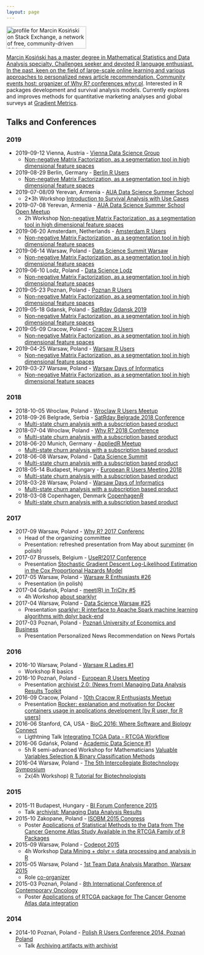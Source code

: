 ```yaml
---
layout: page
---
```

<a href="http://stackexchange.com/users/4713209">
<img src="http://stackexchange.com/users/flair/4713209.png" width="208" height="58" alt="profile for Marcin Kosiński on Stack Exchange, a network of free, community-driven Q&amp;A sites" title="profile for Marcin Kosiński on Stack Exchange, a network of free, community-driven Q&amp;A sites">

Marcin Kosiński has a master degree in Mathematical Statistics and Data Analysis specialty. Challenges seeker and devoted R language enthusiast. In the past, keen on the field of large-scale online learning and various approaches to personalized news article recommendation.
Community events host: organizer of Why R? conferences [whyr.pl](http://whyr.pl/).
Interested in R packages development and survival analysis models. Currently explores and improves methods for quantitative marketing analyses and global surveys at [Gradient Metrics](http://gradientmetrics.com/).

## Talks and Conferences

### 2019

- 2019-09-12 Vienna, Austria - [Vienna Data Science Group](https://www.meetup.com/pl-PL/Vienna-Data-Science-Group-Meetup/events/264362828/)
   - [Non-negative Matrix Factorization, as a segmentation tool in high dimensional feature spaces](https://github.com/g6t/nmf)  
- 2019-08-29 Berlin, Germany - [Berlin R Users](https://www.meetup.com/pl-PL/Berlin-R-Users-Group/events/264160982/)
   - [Non-negative Matrix Factorization, as a segmentation tool in high dimensional feature spaces](https://github.com/g6t/nmf)  
- 2019-07-08/09 Yerevan, Armenia - [AUA Data Science Summer School](https://dssummer.aua.am/)
   - 2*3h Workshop [Introduction to Survival Analysis with Use Cases](https://github.com/MarcinKosinski/DSS_AUA_2019)   
- 2019-07-08 Yerevan, Armenia - [AUA Data Science Summer School Open Meetup](https://www.facebook.com/events/386095852031556/)
   - 2h Workshop [Non-negative Matrix Factorization, as a segmentation tool in high dimensional feature spaces](https://github.com/MarcinKosinski/nmf_workshop)   
- 2019-06-20 Amsterdam, Netherlands - [Amsterdam R Users](https://www.meetup.com/amst-R-dam/events/261858072/)
   - [Non-negative Matrix Factorization, as a segmentation tool in high dimensional feature spaces](https://github.com/g6t/nmf)   
- 2019-06-14 Warsaw, Poland - [Data Science Summit Warsaw](http://dssconf.pl)
   - [Non-negative Matrix Factorization, as a segmentation tool in high dimensional feature spaces](https://github.com/g6t/nmf)   
- 2019-06-10 Lodz, Poland - [Data Science Lodz](https://www.meetup.com/data-science-lodz/events/261683444/)
   - [Non-negative Matrix Factorization, as a segmentation tool in high dimensional feature spaces](https://github.com/g6t/nmf)   
- 2019-05-23 Poznan, Poland - [Poznan R Users](https://www.meetup.com/Poznan-R-User-Group-PAZUR/events/261250064/)
   - [Non-negative Matrix Factorization, as a segmentation tool in high dimensional feature spaces](https://github.com/g6t/nmf)   
- 2019-05-18 Gdansk, Poland - [SatRday Gdansk 2019](https://gdansk2019.satrdays.org)
   - [Non-negative Matrix Factorization, as a segmentation tool in high dimensional feature spaces](https://github.com/g6t/nmf)   
- 2019-05-09 Cracow, Poland - [Cracow R Users](https://www.meetup.com/erkakrakow/events/259950411/)
   - [Non-negative Matrix Factorization, as a segmentation tool in high dimensional feature spaces](https://github.com/g6t/nmf)   
- 2019-04-25 Warsaw, Poland - [Warsaw R Users](https://www.meetup.com/Spotkania-Entuzjastow-R-Warsaw-R-Users-Group-Meetup/events/260471505/)
   - [Non-negative Matrix Factorization, as a segmentation tool in high dimensional feature spaces](https://github.com/g6t/nmf)   
- 2019-03-27 Warsaw, Poland - [Warsaw Days of Informatics](https://warszawskiedniinformatyki.pl/)
   - [Non-negative Matrix Factorization, as a segmentation tool in high dimensional feature spaces](https://github.com/g6t/nmf)

### 2018

- 2018-10-05 Wroclaw, Poland - [Wroclaw R Users Meetup](https://www.meetup.com/Wroclaw-R-Users-Group/events/255832550/)
- 2018-09-26 Belgrade, Serbia - [SatRday Belgrade 2018 Conference](https://belgrade2018.satrdays.org/)
   - [Multi-state churn analysis with a subscription based product](https://github.com/g6t/mchurn)
- 2018-07-04 Wroclaw, Poland - [Why R? 2018 Conference](http://whyr2018.pl/)
   - [Multi-state churn analysis with a subscription based product](https://github.com/g6t/mchurn)
- 2018-06-20 Munich, Germany - [AppliedR Meetup](https://www.meetup.com/Applied-R-Munich/events/250873427/)
   - [Multi-state churn analysis with a subscription based product](https://github.com/g6t/mchurn)
- 2018-06-08 Warsaw, Poland - [Data Science Summit](http://dssconf.pl/)
   - [Multi-state churn analysis with a subscription based product](https://github.com/g6t/mchurn)
- 2018-05-14 Budapest, Hungary - [European R Users Meeting 2018](http://2018.erum.io/)
   - [Multi-state churn analysis with a subscription based product](https://github.com/g6t/mchurn)
- 2018-03-28 Warsaw, Poland - [Warsaw Days of Informatics](https://www.warszawskiedniinformatyki.pl/)
   - [Multi-state churn analysis with a subscription based product](https://github.com/g6t/mchurn)
- 2018-03-08 Copenhagen, Denmark [CopenhagenR](https://www.meetup.com/CopenhagenR-useR-Group/events/248227309/)
   - [Multi-state churn analysis with a subscription based product](https://github.com/g6t/mchurn)

### 2017   
   
- 2017-09 Warsaw, Poland - [Why R? 2017 Conferenc](http://whyr.pl/)
   - Head of the organizing committee
   - Presentation: refreshed presentation from May about [survminer](http://r-addict.com/WhyR2017/#/) (in polish)
- 2017-07 Brussels, Belgium - [UseR!2017 Conference](https://user2017.brussels/)
   - Presentation [Stochastic Gradient Descent Log-Likelihood Estimation in the Cox Proportional Hazards Model](http://www.sthda.com/english/articles/19-r-conference/37-stochastic-gradient-descent-log-likelihood-estimation-in-the-cox-proportional-hazards-model/?utm_content=buffer21d72&utm_medium=social&utm_source=facebook.com&utm_campaign=buffer)
- 2017-05 Warsaw, Poland - [Warsaw R Enthusiasts #26](https://www.meetup.com/Spotkania-Entuzjastow-R-Warsaw-R-Users-Group-Meetup/events/239276697/)
   - Presentation (in polish)
- 2017-04 Gdańsk, Poland - [meet(R) in TriCity #5](https://www.meetup.com/Trojmiejska-Grupa-Entuzjastow-R/events/238671657/)
   - 4h Workshop [about sparklyr](https://github.com/MarcinKosinski/trigeR5)
- 2017-04 Warsaw, Poland - [Data Science Warsaw #25](https://www.meetup.com/Data-Science-Warsaw/events/238737897/)
   - Presentation [sparklyr: R interface to Apache Spark machine learning algorithms with dplyr back-end](http://r-addict.com/DataScienceWarsaw25/show/#/)
- 2017-03 Poznań, Poland - [Poznań University of Economics and Business](http://ue.poznan.pl/en/)
   - Presentation Personalized News Recommendation on News Portals
   
### 2016   
   
- 2016-10 Warsaw, Poland - [Warsaw R Ladies #1](https://www.meetup.com/Spotkania-Entuzjastow-R-Warsaw-R-Users-Group-Meetup/events/233908062/)
   - Workshop R basics
- 2016-10 Poznań, Poland - [European R Users Meeting](http://erum.ue.poznan.pl/)
   - Presentation [archivist 2.0: (News from) Managing Data Analysis Results Toolkit](http://r-addict.com/eRum2016/#/)
- 2016-09 Cracow, Poland - [10th Cracow R Enthusiasts Meetup](http://erkakrakow.pl/index.php/spotkania/24-10-spotkanie-entuzjastow-r-w-krakowie)
   - Presentation [Rocker: explanation and motivation for Docker containers usage in applications development [by R user, for R users]](http://r-addict.com/eRka10)
- 2016-06 Stanford, CA, USA - [BioC 2016: Where Software and Biology Connect](http://bioconductor.org/help/course-materials/2016/BioC2016/)
   - Ligthtning Talk [Integrating TCGA Data - RTCGA Workflow](http://rtcga.github.io/RTCGA/BioC2016/)
- 2016-06 Gdańsk, Poland - [Academic Data Science #1](http://www.meetup.com/Academic-Data-Science/events/231213859/)
   - 5h R semi-advanced Workshop for Mathematicians [Valuable Variables Selection & Binary Classification Methods](http://grupawp.github.io/pg-Rworkshop-2016/)
- 2016-04 Warsaw, Poland - [The 5th Intercollegiate Biotechnology Symposium](http://msb.symbioza.edu.pl/en/program/)
   - 2x(4h Workshop) [R Tutorial for Biotechnologists](http://r-addict.com/SymbiozaV)
   
### 2015   
   
- 2015-11 Budapest, Hungary - [BI Forum Conference 2015](https://budapestbi2015.sched.org/event/4JA8/archivist-managing-data-analysis-results) 
   - Talk [archivist: Managing Data Analysis Results](https://github.com/pbiecek/archivist/tree/gh-pages/files/archivist_BIFORUM.pdf)
- 2015-10  Zakopane, Poland - [ISOBM 2015 Congress](http://isobm.org/index.php?option=com_content&view=article&id=138&Itemid=624) 
   - Poster [Applications of Statistical Methods to the Data from The Cancer Genome Atlas Study Available in the RTCGA Family of R Packages](https://github.com/RTCGA/RTCGA/raw/master/UseCases/MarcinKosinski.pdf)
- 2015-09 Warsaw, Poland - [Codepot 2015](http://codepot.pl/#tutors) 
   - 4h Workshop [Data Mining + dplyr = data processing and analysis in R](http://grupawp.github.io/codepot-workshop-2015/)
- 2015-05 Warsaw, Poland - [1st Team Data Analysis Marathon, Warsaw 2015](https://www.facebook.com/events/921016974586900/)
   - Role [co-organizer](https://www.facebook.com/events/921016974586900/)
- 2015-03 Poznań, Poland - [8th International Conference of Contemporary Oncology](http://www.zwrotnikraka.pl/8-international-conference-contemporary-oncology-cancer-genomics-poznan/) 
   - Poster [Applications of RTCGA package for The Cancer Genome Atlas data integration](https://github.com/RTCGA/RTCGA/raw/master/UseCases/BigDataInGenomics.pdf)
   
### 2014   
   
- 2014-10 Poznań, Poland - [Polish R Users Conference 2014, Poznań Poland](http://www.estymator.ue.poznan.pl/pazur/) 
   - Talk [Archiving artifacts with archivist](https://github.com/MarcinKosinski/Museum/blob/master/pazur_kosinski.pdf)
   

